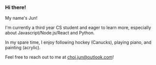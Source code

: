 ### Hi there!
My name's Jun!

I'm currently a third year CS student and eager to learn more, especially about Javascript/Node.js/React and Python.

In my spare time, I enjoy following hockey (Canucks), playing piano, and painting (acrylic).

Feel free to reach out to me at choi.jun@outlook.com!

<!--
**jun585/jun585** is a ✨ _special_ ✨ repository because its `README.md` (this file) appears on your GitHub profile.

Here are some ideas to get you started:

- 🔭 I’m currently working on ...
- 🌱 I’m currently learning ...
- 👯 I’m looking to collaborate on ...
- 🤔 I’m looking for help with ...
- 💬 Ask me about ...
- 📫 How to reach me: ...
- 😄 Pronouns: ...
- ⚡ Fun fact: ...
-->
